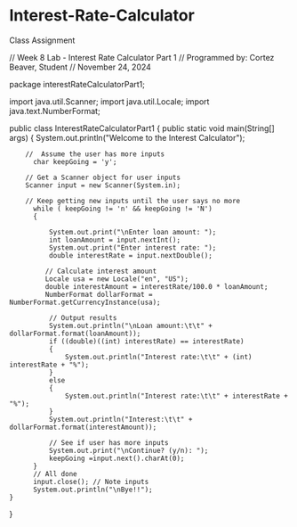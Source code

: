 # Interest-Rate-Calculator
Class Assignment 

// Week 8 Lab - Interest Rate Calculator Part 1
// Programmed by: Cortez Beaver, Student
// November 24, 2024

package interestRateCalculatorPart1;

import java.util.Scanner;
import java.util.Locale;
import java.text.NumberFormat;

public class InterestRateCalculatorPart1
{
	public static void main(String[] args)
	{
		System.out.println("Welcome to the Interest Calculator");
		
		//  Assume the user has more inputs
		  char keepGoing = 'y';
		
		// Get a Scanner object for user inputs
		Scanner input = new Scanner(System.in);
		  
		// Keep getting new inputs until the user says no more 
	      while ( keepGoing != 'n' && keepGoing != 'N')
	      {
	    	  
	    	  System.out.print("\nEnter loan amount: ");
	    	  int loanAmount = input.nextInt();
	    	  System.out.print("Enter interest rate: ");
	    	  double interestRate = input.nextDouble();
	    	  
	    	 // Calculate interest amount
	    	 Locale usa = new Locale("en", "US");
	    	 double interestAmount = interestRate/100.0 * loanAmount;
	    	 NumberFormat dollarFormat = NumberFormat.getCurrencyInstance(usa);
	    	      	  
	    	  // Output results
	    	  System.out.println("\nLoan amount:\t\t" + dollarFormat.format(loanAmount));
	    	  if ((double)((int) interestRate) == interestRate)
	    	  {
	    		  System.out.println("Interest rate:\t\t" + (int) interestRate + "%");
	    	  }
	    	  else
	    	  {
	    		  System.out.println("Interest rate:\t\t" + interestRate + "%");
	    	  }
	    	  System.out.println("Interest:\t\t" + dollarFormat.format(interestAmount));
	    	  
	    	  // See if user has more inputs
	    	  System.out.print("\nContinue? (y/n): ");
	    	  keepGoing =input.next().charAt(0);
	      }
  	      // All done
	      input.close(); // Note inputs
	      System.out.println("\nBye!!");
	}
}


